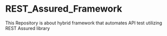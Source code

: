 # REST_Assured_Framework
This Repository is about hybrid framework that automates API test utilizing REST Assured library 

